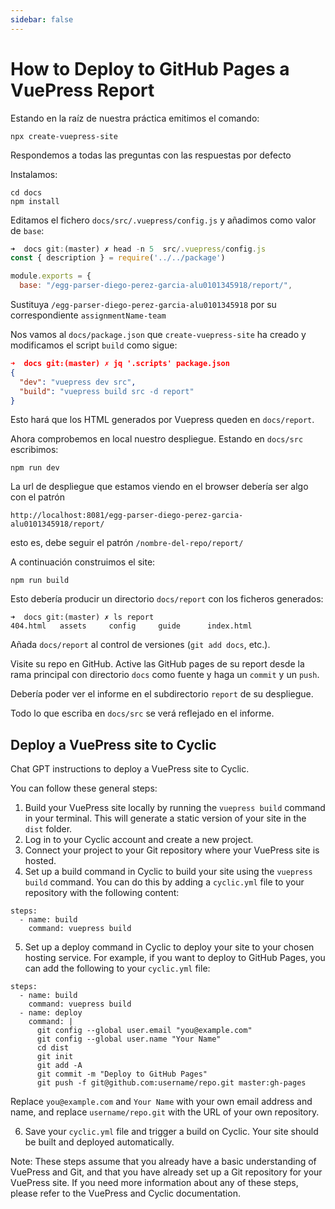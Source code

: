 ```yaml
---
sidebar: false
---
```

# How to Deploy to GitHub Pages a VuePress Report

Estando en la raíz de nuestra práctica emitimos el comando:

```
npx create-vuepress-site
```

Respondemos a todas las preguntas con las respuestas por defecto

Instalamos:

```
cd docs
npm install
```

Editamos el fichero `docs/src/.vuepress/config.js` y añadimos como valor de `base`:

```js
➜  docs git:(master) ✗ head -n 5  src/.vuepress/config.js
const { description } = require('../../package')

module.exports = {
  base: "/egg-parser-diego-perez-garcia-alu0101345918/report/",
```

Sustituya `/egg-parser-diego-perez-garcia-alu0101345918` por su correspondiente `assignmentName-team` 

Nos vamos al `docs/package.json` que `create-vuepress-site` ha creado y modificamos el  script `build` como sigue:

```json
➜  docs git:(master) ✗ jq '.scripts' package.json
{
  "dev": "vuepress dev src",
  "build": "vuepress build src -d report"
}
```

Esto hará que los HTML generados por Vuepress queden en `docs/report`. 

Ahora comprobemos en local nuestro despliegue. Estando en `docs/src` escribimos:

```
npm run dev
```


La url de despliegue que estamos viendo en el browser debería ser algo con el patrón 

`http://localhost:8081/egg-parser-diego-perez-garcia-alu0101345918/report/`

esto es, debe seguir el patrón  `/nombre-del-repo/report/`

A continuación construimos el site:

```
npm run build
```

Esto debería producir un directorio `docs/report` con los ficheros generados:

```
➜  docs git:(master) ✗ ls report
404.html   assets     config     guide      index.html
```

Añada `docs/report` al control de versiones (`git add docs`, etc.).

Visite su repo en GitHub. Active las GitHub pages de su report desde la rama principal con directorio `docs` como fuente y haga un `commit` y un `push`.

Debería poder ver el informe en el subdirectorio `report` de su despliegue.

Todo lo que escriba en `docs/src` se verá reflejado en el informe.



## Deploy a VuePress site to Cyclic

Chat GPT instructions to deploy a VuePress site to Cyclic. 

You can follow these general steps:

1. Build your VuePress site locally by running the `vuepress build` command in your terminal. This will generate a static version of your site in the `dist` folder.
2. Log in to your Cyclic account and create a new project.
3. Connect your project to your Git repository where your VuePress site is hosted.
4. Set up a build command in Cyclic to build your site using the `vuepress build` command. You can do this by adding a `cyclic.yml` file to your repository with the following content:

```
steps:
  - name: build
    command: vuepress build
```

5. Set up a deploy command in Cyclic to deploy your site to your chosen hosting service. For example, if you want to deploy to GitHub Pages, you can add the following to your `cyclic.yml` file:

```
steps:
  - name: build
    command: vuepress build
  - name: deploy
    command: |
      git config --global user.email "you@example.com"
      git config --global user.name "Your Name"
      cd dist
      git init
      git add -A
      git commit -m "Deploy to GitHub Pages"
      git push -f git@github.com:username/repo.git master:gh-pages
```

Replace `you@example.com` and `Your Name` with your own email address and name, and replace `username/repo.git` with the URL of your own repository.

6. Save your `cyclic.yml` file and trigger a build on Cyclic. Your site should be built and deployed automatically.

Note: These steps assume that you already have a basic understanding of VuePress and Git, and that you have already set up a Git repository for your VuePress site. If you need more information about any of these steps, please refer to the VuePress and Cyclic documentation.